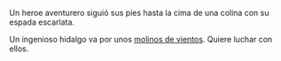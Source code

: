 Un heroe aventurero siguió sus pies hasta la cima de una colina con su espada escarlata.

Un ingenioso hidalgo va por unos [molinos de vientos](../ingenioso_hidalgo/). Quiere luchar con ellos. 